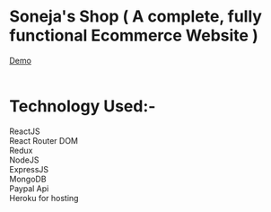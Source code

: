# Soneja's Shop ( A complete, fully functional Ecommerce Website )
[Demo](https://sonejastore.herokuapp.com/)
<br />
<br />

# Technology Used:-
ReactJS\
React Router DOM\
Redux\
NodeJS\
ExpressJS\
MongoDB\
Paypal Api\
Heroku for hosting\
<br />
<br />
<br />
<br />
